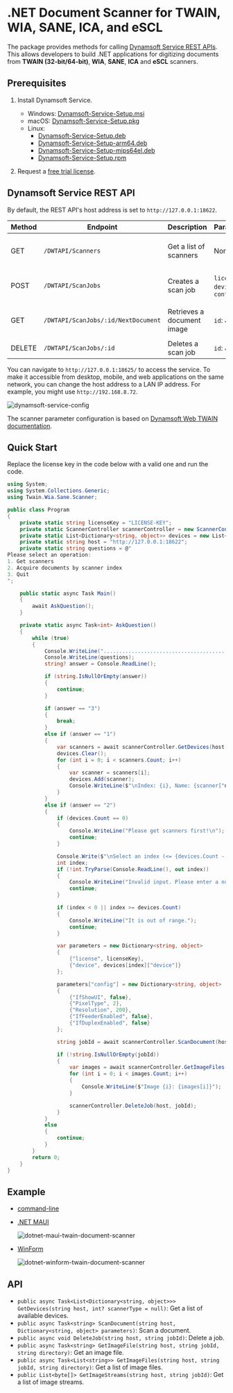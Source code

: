 # .NET Document Scanner for TWAIN, WIA, SANE, ICA, and eSCL
The package provides methods for calling [Dynamsoft Service REST APIs](https://www.dynamsoft.com/blog/announcement/dynamsoft-service-restful-api/). This allows developers to build .NET applications for digitizing documents from **TWAIN (32-bit/64-bit)**, **WIA**, **SANE**, **ICA** and **eSCL** scanners.

## Prerequisites
1. Install Dynamsoft Service.
    - Windows: [Dynamsoft-Service-Setup.msi](https://demo.dynamsoft.com/DWT/DWTResources/dist/DynamsoftServiceSetup.msi)
    - macOS: [Dynamsoft-Service-Setup.pkg](https://demo.dynamsoft.com/DWT/DWTResources/dist/DynamsoftServiceSetup.pkg)
    - Linux: 
        - [Dynamsoft-Service-Setup.deb](https://demo.dynamsoft.com/DWT/DWTResources/dist/DynamsoftServiceSetup.deb)
        - [Dynamsoft-Service-Setup-arm64.deb](https://demo.dynamsoft.com/DWT/DWTResources/dist/DynamsoftServiceSetup-arm64.deb)
        - [Dynamsoft-Service-Setup-mips64el.deb](https://demo.dynamsoft.com/DWT/DWTResources/dist/DynamsoftServiceSetup-mips64el.deb)
        - [Dynamsoft-Service-Setup.rpm](https://demo.dynamsoft.com/DWT/DWTResources/dist/DynamsoftServiceSetup.rpm)
        
2. Request a [free trial license](https://www.dynamsoft.com/customer/license/trialLicense?product=dwt).

## Dynamsoft Service REST API
By default, the REST API's host address is set to `http://127.0.0.1:18622`. 

| Method | Endpoint        | Description                   | Parameters                         | Response                      |
|--------|-----------------|-------------------------------|------------------------------------|-------------------------------|
| GET    | `/DWTAPI/Scanners`    | Get a list of scanners  | None                               | `200 OK` with scanner list       |
| POST   | `/DWTAPI/ScanJobs`    | Creates a scan job      | `license`, `device`, `config`      | `201 Created` with job ID    |
| GET    | `/DWTAPI/ScanJobs/:id/NextDocument`| Retrieves a document image     | `id`: Job ID   | `200 OK` with image stream    |
| DELETE | `/DWTAPI/ScanJobs/:id`| Deletes a scan job       | `id`: Job ID                      | `200 OK`              |

You can navigate to `http://127.0.0.1:18625/` to access the service. To make it accessible from desktop, mobile, and web applications on the same network, you can change the host address to a LAN IP address. For example, you might use `http://192.168.8.72`.

![dynamsoft-service-config](https://user-images.githubusercontent.com/2202306/266243200-e2b1292e-dfbd-4821-bf41-70e2847dd51e.png)

The scanner parameter configuration is based on [Dynamsoft Web TWAIN documentation](https://www.dynamsoft.com/web-twain/docs/info/api/Interfaces.html#DeviceConfiguration). 

## Quick Start
Replace the license key in the code below with a valid one and run the code.

```csharp
using System;
using System.Collections.Generic;
using Twain.Wia.Sane.Scanner;

public class Program
{
    private static string licenseKey = "LICENSE-KEY";
    private static ScannerController scannerController = new ScannerController();
    private static List<Dictionary<string, object>> devices = new List<Dictionary<string, object>>();
    private static string host = "http://127.0.0.1:18622";
    private static string questions = @"
Please select an operation:
1. Get scanners
2. Acquire documents by scanner index
3. Quit
";

    public static async Task Main()
    {
        await AskQuestion();
    }

    private static async Task<int> AskQuestion()
    {
        while (true)
        {
            Console.WriteLine(".............................................");
            Console.WriteLine(questions);
            string? answer = Console.ReadLine();

            if (string.IsNullOrEmpty(answer))
            {
                continue;
            }

            if (answer == "3")
            {
                break;
            }
            else if (answer == "1")
            {
                var scanners = await scannerController.GetDevices(host, ScannerType.TWAINSCANNER | ScannerType.TWAINX64SCANNER);
                devices.Clear();
                for (int i = 0; i < scanners.Count; i++)
                {
                    var scanner = scanners[i];
                    devices.Add(scanner);
                    Console.WriteLine($"\nIndex: {i}, Name: {scanner["name"]}");
                }
            }
            else if (answer == "2")
            {
                if (devices.Count == 0)
                {
                    Console.WriteLine("Please get scanners first!\n");
                    continue;
                }

                Console.Write($"\nSelect an index (<= {devices.Count - 1}): ");
                int index;
                if (!int.TryParse(Console.ReadLine(), out index))
                {
                    Console.WriteLine("Invalid input. Please enter a number.");
                    continue;
                }

                if (index < 0 || index >= devices.Count)
                {
                    Console.WriteLine("It is out of range.");
                    continue;
                }

                var parameters = new Dictionary<string, object>
                {
                    {"license", licenseKey},
                    {"device", devices[index]["device"]}
                };

                parameters["config"] = new Dictionary<string, object>
                {
                    {"IfShowUI", false},
                    {"PixelType", 2},
                    {"Resolution", 200},
                    {"IfFeederEnabled", false},
                    {"IfDuplexEnabled", false}
                };

                string jobId = await scannerController.ScanDocument(host, parameters);

                if (!string.IsNullOrEmpty(jobId))
                {
                    var images = await scannerController.GetImageFiles(host, jobId, "./");
                    for (int i = 0; i < images.Count; i++)
                    {
                        Console.WriteLine($"Image {i}: {images[i]}");
                    }

                    scannerController.DeleteJob(host, jobId);
                }
            }
            else
            {
                continue;
            }
        }
        return 0;
    }
}
```

## Example
- [command-line](https://github.com/yushulx/dotnet-twain-wia-sane-scanner/tree/main/examples/command-line)
- [.NET MAUI](https://github.com/yushulx/dotnet-twain-wia-sane-scanner/tree/main/examples/MauiAppDocScan)
  
    ![dotnet-maui-twain-document-scanner](https://user-images.githubusercontent.com/2202306/273757545-642f35fb-ecf4-44ed-aa66-3516be3b5cde.png)

- [WinForm](https://github.com/yushulx/dotnet-twain-wia-sane-scanner/tree/main/examples/WinFormsDocScan)
  
    ![dotnet-winform-twain-document-scanner](https://user-images.githubusercontent.com/2202306/273767486-c79fe659-9049-4ee8-b76a-24881d48140c.png)


## API
- `public async Task<List<Dictionary<string, object>>> GetDevices(string host, int? scannerType = null)`: Get a list of available devices.
- `public async Task<string> ScanDocument(string host, Dictionary<string, object> parameters)`: Scan a document.
- `public async void DeleteJob(string host, string jobId)`: Delete a job.
- `public async Task<string> GetImageFile(string host, string jobId, string directory)`: Get an image file.
- `public async Task<List<string>> GetImageFiles(string host, string jobId, string directory)`: Get a list of image files.
- `public List<byte[]> GetImageStreams(string host, string jobId)`: Get a list of image streams.



